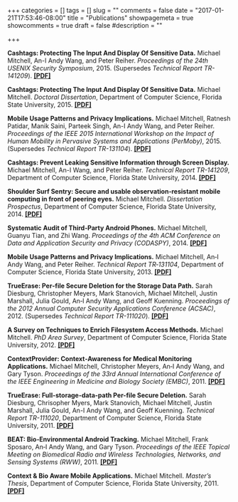 +++
categories = []
tags = []
slug = ""
comments = false
date = "2017-01-21T17:53:46-08:00"
title = "Publications"
showpagemeta = true
showcomments = true
draft = false
#description = ""

+++

**Cashtags: Protecting The Input And Display Of Sensitive Data.**
Michael Mitchell, An-I Andy Wang, and Peter Reiher.
*Proceedings of the 24th USENIX Security Symposium*, 2015.
(Supersedes *Technical Report TR-141209*). [**[PDF]**](https://www.dropbox.com/s/lwdmzfiwr3yn60a/usenixsec2015.pdf?dl=1)

**Cashtags: Protecting The Input And Display Of Sensitive Data.**
Michael Mitchell.
*Doctoral Dissertation*, Department of Computer Science, Florida State University, 2015. [**[PDF]**](https://www.dropbox.com/s/wghbdynb86sz58p/Mitchell_M_Dissertation.pdf?dl=1)

**Mobile Usage Patterns and Privacy Implications.**
Michael Mitchell, Ratnesh Patidar, Manik Saini, Parteek Singh, An-I Andy Wang, and Peter Reiher.
*Proceedings of the IEEE 2015 International Workshop on the Impact of Human Mobility in Pervasive Systems and Applications (PerMoby)*, 2015.
(Supersedes *Technical Report TR-131104*). [**[PDF]**](https://www.dropbox.com/s/58yhxox3khochd6/permoby2015.pdf?dl=1)

**Cashtags: Prevent Leaking Sensitive Information through Screen Display.**
Michael Mitchell, An-I Wang, and Peter Reiher.
*Technical Report TR-141209*, Department of Computer Science, Florida State University, 2014. [**[PDF]**](https://www.dropbox.com/s/ikpmsvacjazwxds/TR-141209.pdf?dl=1)

**Shoulder Surf Sentry: Secure and usable observation‐resistant mobile computing in front of peering eyes.**
Michael Mitchell.
*Dissertation Prospectus*, Department of Computer Science, Florida State University, 2014. [**[PDF]**](https://www.dropbox.com/s/kwdgu9ff9a1nrul/Mitchell_M_Prospectus.pdf?dl=1)

**Systematic Audit of Third‐Party Android Phones.**
Michael Mitchell, Guanyu Tian, and Zhi Wang.
*Proceedings of the 4th ACM Conference on Data and Application Security and Privacy (CODASPY)*, 2014. [**[PDF]**](https://www.dropbox.com/s/3xfoirjnit75ih5/codaspy2014.pdf?dl=1)

**Mobile Usage Patterns and Privacy Implications.**
Michael Mitchell, An‐I Andy Wang, and Peter Reiher.
*Technical Report TR‐131104*, Department of Computer Science, Florida State University, 2013. [**[PDF]**](https://www.dropbox.com/s/z6z4b4w0q1gwcwe/TR-131104.pdf?dl=1)

**TrueErase: Per‐file Secure Deletion for the Storage Data Path.**
Sarah Diesburg, Christopher Meyers, Mark Stanovich, Michael Mitchell, Justin Marshall, Julia Gould, An‐I Andy Wang, and Geoff Kuenning.
*Proceedings of the 2012 Annual Computer Security Applications Conference (ACSAC)*, 2012.
(Supersedes *Technical Report TR-111020*). [**[PDF]**](https://www.dropbox.com/s/ti3d650dtns4y9x/acsac2012.pdf?dl=1)

**A Survey on Techniques to Enrich Filesystem Access Methods.**
Michael Mitchell.
*PhD Area Survey*, Department of Computer Science, Florida State University, 2012. [**[PDF]**](https://www.dropbox.com/s/0h3t2m1n6qqvxgd/Mitchell_M_Area_Survey.pdf?dl=1)

**ContextProvider: Context‐Awareness for Medical Monitoring Applications.**
Michael Mitchell, Christopher Meyers, An‐I Andy Wang, and Gary Tyson.
*Proceedings of the 33rd Annual International Conference of the IEEE Engineering in Medicine and Biology Society (EMBC)*, 2011. [**[PDF]**](https://www.dropbox.com/s/jopn039xh1gtkpi/embc2011.pdf?dl=1)

**TrueErase: Full-storage-data-path Per-file Secure Deletion.**
Sarah Diesburg, Chrisopher Myers, Mark Stanovich, Michael Mitchell, Justin Marshall, Julia Gould, An-I Andy Wang, and Geoff Kuenning.
*Technical Report TR-111020*, Department of Computer Science, Florida State University, 2011. [**[PDF]**](https://www.dropbox.com/s/6qibevrf8yr09la/TR-111020.pdf?dl=1)

**BEAT: Bio‐Environmental Android Tracking.**
Michael Mitchell, Frank Sposaro, An‐I Andy Wang, and Gary Tyson.
*Proceedings of the IEEE Topical Meeting on Biomedical Radio and Wireless Technologies, Networks, and Sensing Systems (RWW)*, 2011. [**[PDF]**](https://www.dropbox.com/s/oxscxlfwhk34mj5/rww2011.pdf?dl=1)

**Context & Bio Aware Mobile Applications.**
Michael Mitchell.
*Master’s Thesis*, Department of Computer Science, Florida State University, 2011. [**[PDF]**](https://www.dropbox.com/s/kfh6r3dfeuhn95u/Mitchell_M_Thesis.pdf?dl=1)

